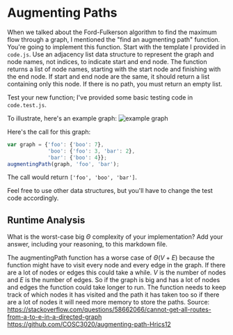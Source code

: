 # Augmenting Paths

When we talked about the Ford-Fulkerson algorithm to find the maximum flow
through a graph, I mentioned the "find an augmenting path" function. You're
going to implement this function. Start with the template I provided in
`code.js`. Use an adjacency list data structure to represent the graph and node
names, not indices, to indicate start and end node. The function returns a list
of node names, starting with the start node and finishing with the end node. If
start and end node are the same, it should return a list containing only this
node. If there is no path, you must return an empty list.

Test your new function; I've provided some basic testing code in `code.test.js`.

To illustrate, here's an example graph:
![example graph](graph.png)

Here's the call for this graph:

```javascript
var graph = {'foo': {'boo': 7},
             'boo': {'foo': 3, 'bar': 2},
             'bar': {'boo': 4}};
augmentingPath(graph, 'foo', 'bar');
```

The call would return `['foo', 'boo', 'bar']`.

Feel free to use other data structures, but you'll have to change the test code
accordingly.

## Runtime Analysis

What is the worst-case big $\Theta$ complexity of your implementation? Add your
answer, including your reasoning, to this markdown file.


The augmentingPath function has a worse case of $\Theta( V + E )$ because the function might have to visit every node and every edge in the graph. If there are a lot of nodes or edges this could take a while. $V$ is the number of nodes and $E$ is the number of edges. So if the graph is big and has a lot of nodes and edges the function could take longer to run. The function needs to keep track of which nodes it has visited and the path it has taken too so if there are a lot of nodes it will need more memory to store the paths. 
Source:
https://stackoverflow.com/questions/58662066/cannot-get-all-routes-from-a-to-e-in-a-directed-graph
https://github.com/COSC3020/augmenting-path-Hrics12

